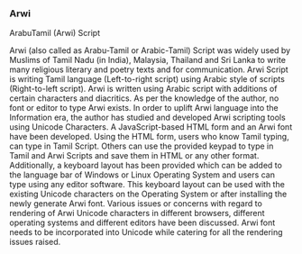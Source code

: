 ### Arwi ###
ArabuTamil (Arwi) Script

Arwi (also called as Arabu-Tamil or Arabic-Tamil) Script was widely used by Muslims of Tamil Nadu (in India), Malaysia, Thailand and Sri Lanka to write many religious literary and poetry texts and for communication. Arwi Script is writing Tamil language (Left-to-right script) using Arabic style of scripts (Right-to-left script). Arwi is written using Arabic script with additions of certain characters and diacritics. As per the knowledge of the author, no font or editor to type Arwi exists. In order to uplift Arwi language into the Information era, the author has studied and developed Arwi scripting tools using Unicode Characters. A JavaScript-based HTML form and an Arwi font have been developed. Using the HTML form, users who know Tamil typing, can type in Tamil Script. Others can use the provided keypad to type in Tamil and Arwi Scripts and save them in HTML or any other format. Additionally, a keyboard layout has been provided which can be added to the language bar of Windows or Linux Operating System and users can type using any editor software. This keyboard layout can be used with the existing Unicode characters on the Operating System or after installing the newly generate Arwi font. Various issues or concerns with regard to rendering of Arwi Unicode characters in different browsers, different operating systems and different editors have been discussed. Arwi font needs to be incorporated into Unicode while catering for all the rendering issues raised.
